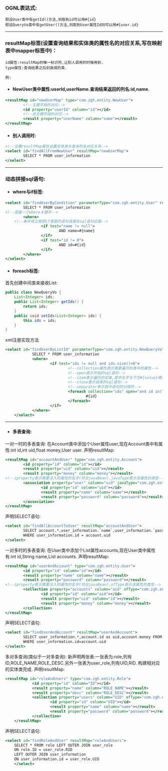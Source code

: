 ### OGNL表达式:
	假设User类中有getId()方法,则取到id可以用#{id}
	假设QueryVo类中有getUser()方法,则取到User属性Id则可以用#{user.id}

--------------------------------------

### resultMap标签(设置查询结果和实体类的属性名的对应关系,写在映射表中mapper标签中)：
	id属性:resultMap的唯一标识符,让别人调用的时候用到.
	type属性:查询结果之后封装成的类.
	
	例:

- ####	NewUser类中属性:userId,userName.查询结果返回的列名:id,name.
```xml
<resultMap id="newUserMap" type="com.zgh.entity.NewUser">
		<!--主键字段的对应-->
		<id property="userId" column="id"></id>
		<!--非主键字段的对应-->
		<result property="userName" column="name"></result>
</resultMap>
```
	
- ####	别人调用时:
```xml
<!--设置resultMap属性设置实体类与查询列名对应关系-->
<select id="findAllFromNewUser" resultMap="newUserMap">
		SELECT * FROM user_information
</select>
```

--------------------------------------


### 动态拼接sql语句:

- #### where与if标签:
```xml
<select id="findUserByCondition" parameterType="com.zgh.entity.User" resultType="com.zgh.entity.User">
		SELECT * FROM user_information
<!--连接一个where关键字-->
		<where>
	<!--条件成立就把if里面的语句连接在sql语句后面-->
				<if test="name != null">
						AND name=#{name}
				</if>
				<if test="id != 0">
						AND id=#{id}
				</if>
		</where>
</select>
```	
	
- #### foreach标签:
首先创建中间类来接收List:
```java
public class NewQueryVo {
	List<Integer> ids;
	public List<Integer> getIds() {
		return ids;
	}
	public void setIds(List<Integer> ids) {
		this.ids = ids;
	}
}
```
xml注册实现方法
```xml
<select id="findUserByListId" parameterType="com.zgh.entity.NewQueryVo" resultType="user">
			SELECT * FROM user_information
			<where>
					<if test="ids != null and ids.size()>0">
							<!--collection属性表示需要遍历的类中的属性-->
							<!--open表示开始的sql语句-->
							<!--item表示遍历的实体,其中名字与下方#{value}需要一样-->
							<!--close表示结束的sql语句-->
							<!--separator表示其中语句的分隔符-->
							<foreach collection="ids" open="and id in(" item="id" close=")" separator=",">
									#{id}
							</foreach>
					</if>
			</where>
	</select>
```

--------------------------------------

- #### 多表查询:
一对一时的多表查询:
在Account类中添加个User属性user,现在Account类中有属性:int id,int uid,float money,User user.
声明resultMap:
```xml
<resultMap id="accountAndUser" type="com.zgh.entity.Account">
		<id property="id" column="id"></id>
		<result property="uid" column="uid"></result>
		<result property="money" column="money"></result>
<!--iproperty表示需要注入的属性的名字(符合javaBean),javaType表示该属性的类型-->
		<association property="user" column="uid" javaType="com.zgh.entity.User">
				<id property="id" column="uid"></id>
				<result property="name" column="name"></result>
				<result property="password" column="password"></result>
		</association>
</resultMap>
```	
声明SELECT语句:
```xml
<select id="findAllAccountToUser" resultMap="accountAndUser">
		SELECT account.*,user_information.`name`,user_information.`password` FROM account INNER JOIN user_information
		WHERE user_information.id = account.uid
</select>
```
	
	
	
一对多时的多表查询:
在User类中添加个List<Account>属性accounts,现在User类中属性有:int id,String name,List<Account> accounts.
声明resultMap:
```xml
<resultMap id="userAndAccount" type="com.zgh.entity.User">
		<id property="id" column="id"></id>
		<result property="name" column="name"></result>
		<result property="password" column="password"></result>
<!--iproperty表示需要注入的属性的名字(符合javaBean),ofType表示该属性的类型-->
		<collection property="accounts" column="aid" ofType="com.zgh.entity.Account">
				<id property="id" column="aid"></id>
				<result property="uid" column="id"></result>
				<result property="money" column="money"></result>
		</collection>
</resultMap>
```
声明SELECT语句:
```xml
<select id="findUserAndAccount" resultMap="userAndAccount">
		SELECT user_information.*,account.id as aid,account.money FROM user_information INNER JOIN account
		WHERE user_information.id=account.uid
</select>
```

多对多查询(类似于一对多查询):
新声明两张表:一张表为:role,列有ID,ROLE_NAME,ROLE_DESC.另外一张表为user_role,列有UID,RID.
构建相对应的实体类完成.
声明resultMap:
```xml
<resultMap id="roleAndUsers" type="com.zgh.entity.Role">
			<id property="id" column="ID"></id>
			<result property="name" column="ROLE_NAME"></result>
			<result property="desc" column="ROLE_DESC"></result>
			<collection property="users" column="UID" ofType="com.zgh.entity.User">
					<id property="id" column="UID"></id>
					<result property="name" column="name"></result>
					<result property="password" column="password"></result>
			</collection>
	</resultMap>
```
声明SELECT语句:
```xml
<select id="findRoleAndUser" resultMap="roleAndUsers">
	SELECT * FROM role LEFT OUTER JOIN user_role
	ON role.ID = user_role.RID
	LEFT OUTER JOIN user_information
	ON user_information.id = user_role.UID
	</select>
```
	